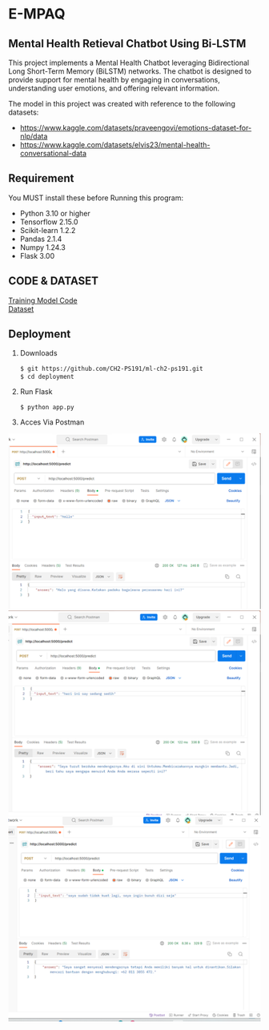 # E-MPAQ
## Mental Health Retieval Chatbot Using Bi-LSTM

This project implements a Mental Health Chatbot leveraging Bidirectional Long Short-Term Memory (BiLSTM) networks. The chatbot is designed to provide support for mental health by engaging in conversations, understanding user emotions, and offering relevant information.

The model in this project was created with reference to the following datasets:
- https://www.kaggle.com/datasets/praveengovi/emotions-dataset-for-nlp/data
- https://www.kaggle.com/datasets/elvis23/mental-health-conversational-data

## Requirement
You MUST install these before Running  this program:
- Python 3.10 or higher
- Tensorflow 2.15.0
- Scikit-learn 1.2.2
- Pandas 2.1.4
- Numpy 1.24.3
- Flask 3.00
  
## CODE & DATASET
[Training Model Code](https://github.com/CH2-PS191/ml-ch2-ps191/blob/main/build_model.ipynb)
<br>
[Dataset](https://github.com/CH2-PS191/ml-ch2-ps191/blob/main/dataset/data_train.csv)


## Deployment

1. Downloads
    ```shell
    $ git https://github.com/CH2-PS191/ml-ch2-ps191.git
    $ cd deployment
    ```
2. Run Flask
    ```shell
    $ python app.py
    ```
3. Acces Via Postman
<img src="ss_postman1.png" />
<img src="ss_postman2.png" />
<img src="ss_postman3.png" />
